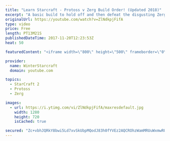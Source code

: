 ```yaml
---
title: "Learn Starcraft - Protoss v Zerg Build Order! (Updated 2018)"
excerpt: "A basic build to hold off and then defeat the disgusting Zerg! Meant for lower level players who have little direction, not for high level players looking for the dankest meta :) -- Watch live at https://www.twitch.tv/wintergaming"
originalUrl: https://youtube.com/watch?v=ZlNdkpjFifA
type: video
price: Free
length: PT13M21S
publishedDateTime: 2017-11-20T12:23:53Z
heat: 50

featuredContent: "<iframe width=\"800\" height=\"500\" frameborder=\"0\" src=\"https://www.youtube.com/embed/ZlNdkpjFifA\" allow=\"accelerometer; autoplay; encrypted-media; gyroscope; picture-in-picture\" allowfullscreen></iframe>"

provider:
  name: WinterStarcraft
  domain: youtube.com

topics:
  - StarCraft 2
  - Protoss
  - Zerg

images:
  - url: https://i.ytimg.com/vi/ZlNdkpjFifA/maxresdefault.jpg
    width: 1280
    height: 720
    isCached: true

secured: "Zc+vbhJQRkY8bwi5Ld7xvSkUbpMQodJ83h0fYVEz2AQCROhzWamMRUuWxmwRUXocr0b6NgE9wbxIi1bOsCDWv4q4y7QB8jSeKQl9XDmLUSArM/RevNAAg/k7gG7aYwMIdIw7Fmjo5MwpOcGbtTm4MHO9p+mMMhQQxaeZE/BOFtioEsvbMdMlqnWhfHnwAuhp37eHmYJEaDPqUmYW+/LbRAcKK1oUQ7DJCg4QtiTfyb3hMzMArOE1HAu+g/8FghkQXFGoosYaOaaWMdiSmRycCg2dUKNrnpIOMgleP2tkeVwglGFjqrXLFYVVmdtjo8dAHBdF941iHwnj3P8uFZlmCkyEN98mq7phUktDC7Cdi+0mflL8SFy6ydrjgfu4Fhx9EvwtfRCBKYZO/vRoiqEdxrUOx5+wvlK6bPTRnqkbXOo=;+DLbZlzU5gTCB9hRObafsA=="
---
```


